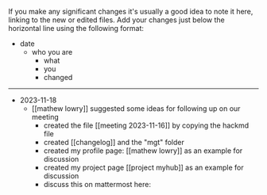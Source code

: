If you make any significant changes it's usually a good idea to note it here, linking to the new or edited files. Add your changes just below the horizontal line using the following format:

* date
	* who you are
		* what
		* you
		* changed

---

* 2023-11-18
	* [[mathew lowry]] suggested some ideas for following up on our meeting
		* created the file [[meeting 2023-11-16]] by copying the hackmd file
		* created [[changelog]] and the "mgt" folder
		* created my profile page: [[mathew lowry]] as an example for discussion
		* created my project page  [[project myhub]] as an example for discussion
		* discuss this on mattermost here: 